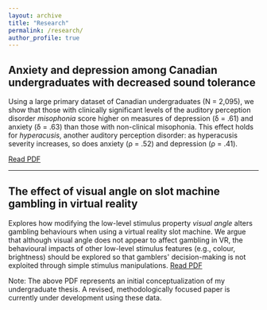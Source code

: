 ```yaml
---
layout: archive
title: "Research"
permalink: /research/
author_profile: true
---
```


## Anxiety and depression among Canadian undergraduates with decreased sound tolerance

Using a large primary dataset of Canadian undergraduates (N = 2,095), we show that those with clinically significant levels of the auditory perception disorder *misophonia* score higher on measures of depression (δ = .61) and anxiety (δ = .63) than those with non-clinical misophonia. This effect holds for *hyperacusis*, another auditory perception disorder: as hyperacusis severity increases, so does anxiety (ρ = .52) and depression (ρ = .41).

[Read PDF](assets/pdfs/Smith_etal_DST_Depression_Anxiety.pdf)

---

## The effect of visual angle on slot machine gambling in virtual reality

Explores how modifying the low-level stimulus property *visual angle* alters gambling behaviours when using a virtual reality slot machine. We argue that although visual angle does not appear to affect gambling in VR, the behavioural impacts of other low-level stimulus features (e.g., colour, brightness) should be explored so that gamblers' decision-making is not exploited through simple stimulus manipulations.
[Read PDF](assets/pdfs/Smith_Carter_UG_Thesis.pdf)

Note: The above PDF represents an initial conceptualization of my undergraduate thesis. A revised, methodologically focused paper is currently under development using these data.
